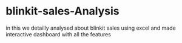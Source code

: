 # blinkit-sales-Analysis
in this we detailly analysed about blinkit sales using excel and made interactive dashboard with all the features
